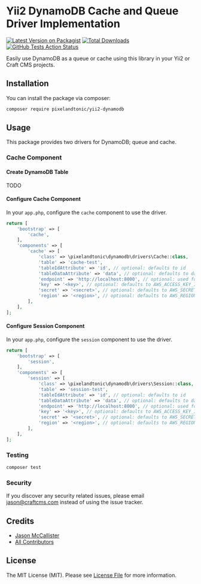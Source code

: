 # Yii2 DynamoDB Cache and Queue Driver Implementation

[![Latest Version on Packagist](https://img.shields.io/packagist/v/pixelandtonic/yii2-dynamodb.svg?style=flat-square)](https://packagist.org/packages/pixelandtonic/yii2-dynamodb)
[![Total Downloads](https://img.shields.io/packagist/dt/pixelandtonic/yii2-dynamodb.svg?style=flat-square)](https://packagist.org/packages/pixelandtonic/yii2-dynamodb)
[![GitHub Tests Action Status](https://img.shields.io/github/workflow/status/pixelandtonic/yii2-dynamodb/run-tests?label=tests)](https://github.com/pixelandtonic/yii2-dynamodb/actions?query=workflow%3Arun-tests+branch%3Amaster)

Easily use DynamoDB as a queue or cache using this library in your Yii2 or Craft CMS projects.    

## Installation

You can install the package via composer:

```bash
composer require pixelandtonic/yii2-dynamodb
```

## Usage

This package provides two drivers for DynamoDB; queue and cache.

### Cache Component

#### Create DynamoDB Table

TODO

#### Configure Cache Component

In your `app.php`, configure the `cache` component to use the driver.

```php
return [
    'bootstrap' => [
        'cache',
    ],
    'components' => [
        'cache' => [
            'class' => \pixelandtonic\dynamodb\drivers\Cache::class,
            'table' => 'cache-test',
            'tableIdAttribute' => 'id', // optional: defaults to id
            'tableDataAttribute' => 'data', // optional: defaults to data
            'endpoint' => 'http://localhost:8000', // optional: used for local development or when using DAX
            'key' => '<key>', // optional: defaults to AWS_ACCESS_KEY_ID env var
            'secret' => '<secret>', // optional: defaults to AWS_SECRET_ACCESS_KEY env var
            'region' => '<region>', // optional: defaults to AWS_REGION env var
        ],
    ],
];
```

#### Configure Session Component

In your `app.php`, configure the `session` component to use the driver.

```php
return [
    'bootstrap' => [
        'session',
    ],
    'components' => [
        'session' => [
            'class' => \pixelandtonic\dynamodb\drivers\Session::class,
            'table' => 'session-test',
            'tableIdAttribute' => 'id', // optional: defaults to id
            'tableDataAttribute' => 'data', // optional: defaults to data
            'endpoint' => 'http://localhost:8000', // optional: used for local development or when using DAX
            'key' => '<key>', // optional: defaults to AWS_ACCESS_KEY_ID env var
            'secret' => '<secret>', // optional: defaults to AWS_SECRET_ACCESS_KEY env var
            'region' => '<region>', // optional: defaults to AWS_REGION env var
        ],
    ],
];
```

### Testing

``` bash
composer test
```

### Security

If you discover any security related issues, please email jason@craftcms.com instead of using the issue tracker.

## Credits

- [Jason McCallister](https://github.com/jasonmccallister)
- [All Contributors](../../contributors)

## License

The MIT License (MIT). Please see [License File](LICENSE.md) for more information.

